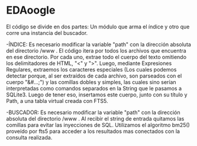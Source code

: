 # EDAoogle

El código se divide en dos partes: Un módulo que arma el índice y otro que corre una instancia del buscador.

-ÍNDICE: 
  Es necesario modificar la variable "path" con la dirección absoluta del directorio /www .
  El código itera por todos los archivos que encuentra en ese directorio. Por cada uno, extrae 
  todo el cuerpo del texto omitiendo los delimitadores de HTML, "<" y ">". Luego, mediante Expresiones
  Regulares, extraemos los caracteres especiales (Los cuales podemos detectar porque, al ser extraídos
  de cada archivo, son parseados con el cuerpo "&#...;") y las comillas dobles y simples, las cuales sino 
  serían interpretadas como comandos separados en la String que le pasamos a SQLite3.
  Luego de tener eso, insertamos este cuerpo, junto con su título y Path, a una tabla virtual creada con FTS5.

-BUSCADOR:
  Es necesario modificar la variable "path" con la dirección absoluta del directorio /www .
  Al recibir el string de entrada quitamos las comillas para evitar las inyecciones de SQL.
  Utilizamos el algoritmo bm25() proveído por fts5 para acceder a los resultados mas conectados con la consulta realizada.
  

  
